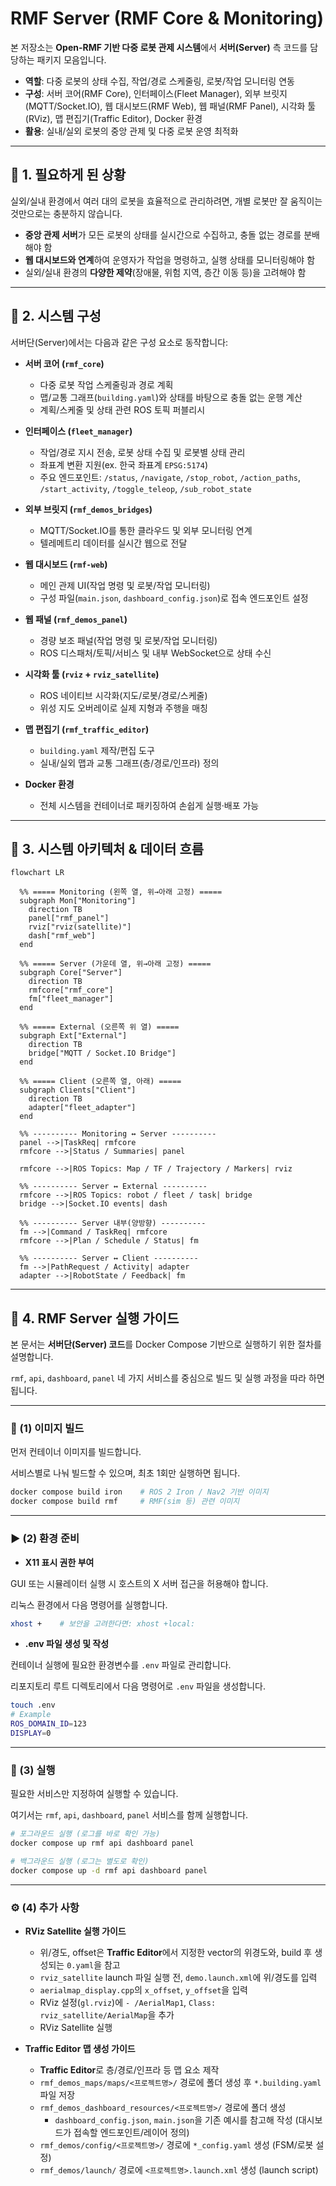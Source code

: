 # RMF Server (RMF Core & Monitoring)

본 저장소는 **Open-RMF 기반 다중 로봇 관제 시스템**에서 **서버(Server)** 측 코드를 담당하는 패키지 모음입니다.  

- **역할**: 다중 로봇의 상태 수집, 작업/경로 스케줄링, 로봇/작업 모니터링 연동  
- **구성**: 서버 코어(RMF Core), 인터페이스(Fleet Manager), 외부 브릿지(MQTT/Socket.IO), 웹 대시보드(RMF Web), 웹 패널(RMF Panel), 시각화 툴(RViz), 맵 편집기(Traffic Editor), Docker 환경  
- **활용**: 실내/실외 로봇의 중앙 관제 및 다중 로봇 운영 최적화  

---

## 📌 1. 필요하게 된 상황
실외/실내 환경에서 여러 대의 로봇을 효율적으로 관리하려면, 개별 로봇만 잘 움직이는 것만으로는 충분하지 않습니다.  
- **중앙 관제 서버**가 모든 로봇의 상태를 실시간으로 수집하고, 충돌 없는 경로를 분배해야 함  
- **웹 대시보드와 연계**하여 운영자가 작업을 명령하고, 실행 상태를 모니터링해야 함  
- 실외/실내 환경의 **다양한 제약**(장애물, 위험 지역, 층간 이동 등)을 고려해야 함  

---

## 🔧 2. 시스템 구성
서버단(Server)에서는 다음과 같은 구성 요소로 동작합니다:

- **서버 코어 (`rmf_core`)**
  - 다중 로봇 작업 스케줄링과 경로 계획
  - 맵/교통 그래프(`building.yaml`)와 상태를 바탕으로 충돌 없는 운행 계산
  - 계획/스케줄 및 상태 관련 ROS 토픽 퍼블리시

- **인터페이스 (`fleet_manager`)**
  - 작업/경로 지시 전송, 로봇 상태 수집 및 로봇별 상태 관리
  - 좌표계 변환 지원(ex. 한국 좌표계 `EPSG:5174`)
  - 주요 엔드포인트: `/status`, `/navigate`, `/stop_robot`, `/action_paths`, `/start_activity`, `/toggle_teleop`, `/sub_robot_state`

- **외부 브릿지 (`rmf_demos_bridges`)**
  - MQTT/Socket.IO를 통한 클라우드 및 외부 모니터링 연계
  - 텔레메트리 데이터를 실시간 웹으로 전달

- **웹 대시보드 (`rmf-web`)**
  - 메인 관제 UI(작업 명령 및 로봇/작업 모니터링)
  - 구성 파일(`main.json`, `dashboard_config.json`)로 접속 엔드포인트 설정

- **웹 패널 (`rmf_demos_panel`)**
  - 경량 보조 패널(작업 명령 및 로봇/작업 모니터링)
  - ROS 디스패처/토픽/서비스 및 내부 WebSocket으로 상태 수신

- **시각화 툴 (`rviz` + `rviz_satellite`)**
  - ROS 네이티브 시각화(지도/로봇/경로/스케줄)
  - 위성 지도 오버레이로 실제 지형과 주행을 매칭

- **맵 편집기 (`rmf_traffic_editor`)**
  - `building.yaml` 제작/편집 도구
  - 실내/실외 맵과 교통 그래프(층/경로/인프라) 정의

- **Docker 환경**  
  - 전체 시스템을 컨테이너로 패키징하여 손쉽게 실행·배포 가능

---

## 🔀 3. 시스템 아키텍처 & 데이터 흐름
```mermaid
flowchart LR

  %% ===== Monitoring (왼쪽 열, 위→아래 고정) =====
  subgraph Mon["Monitoring"]
    direction TB
    panel["rmf_panel"]
    rviz["rviz(satellite)"]
    dash["rmf_web"]
  end

  %% ===== Server (가운데 열, 위→아래 고정) =====
  subgraph Core["Server"]
    direction TB
    rmfcore["rmf_core"]
    fm["fleet_manager"]
  end

  %% ===== External (오른쪽 위 열) =====
  subgraph Ext["External"]
    direction TB
    bridge["MQTT / Socket.IO Bridge"]
  end

  %% ===== Client (오른쪽 열, 아래) =====
  subgraph Clients["Client"]
    direction TB
    adapter["fleet_adapter"]
  end

  %% ---------- Monitoring ↔ Server ----------
  panel -->|TaskReq| rmfcore
  rmfcore -->|Status / Summaries| panel

  rmfcore -->|ROS Topics: Map / TF / Trajectory / Markers| rviz

  %% ---------- Server ↔ External ----------
  rmfcore -->|ROS Topics: robot / fleet / task| bridge
  bridge -->|Socket.IO events| dash

  %% ---------- Server 내부(양방향) ----------
  fm -->|Command / TaskReq| rmfcore
  rmfcore -->|Plan / Schedule / Status| fm

  %% ---------- Server ↔ Client ----------
  fm -->|PathRequest / Activity| adapter
  adapter -->|RobotState / Feedback| fm
```

---

## 🚀 4. RMF Server 실행 가이드  

본 문서는 **서버단(Server) 코드**를 Docker Compose 기반으로 실행하기 위한 절차를 설명합니다.  

`rmf`, `api`, `dashboard`, `panel` 네 가지 서비스를 중심으로 빌드 및 실행 과정을 따라 하면 됩니다.

---

### 🧱 (1) 이미지 빌드

먼저 컨테이너 이미지를 빌드합니다.  

서비스별로 나눠 빌드할 수 있으며, 최초 1회만 실행하면 됩니다.

```bash
docker compose build iron    # ROS 2 Iron / Nav2 기반 이미지
docker compose build rmf     # RMF(sim 등) 관련 이미지
```

---

### ▶️ (2) 환경 준비

- **X11 표시 권한 부여**  

GUI 또는 시뮬레이터 실행 시 호스트의 X 서버 접근을 허용해야 합니다.  

리눅스 환경에서 다음 명령어를 실행합니다.  

```bash
xhost +    # 보안을 고려한다면: xhost +local:
```

- **.env 파일 생성 및 작성**  

컨테이너 실행에 필요한 환경변수를 `.env` 파일로 관리합니다.  

리포지토리 루트 디렉토리에서 다음 명령어로 `.env` 파일을 생성합니다.  

```bash
touch .env
# Example
ROS_DOMAIN_ID=123
DISPLAY=0
```

---

### 🚀 (3) 실행

필요한 서비스만 지정하여 실행할 수 있습니다.  

여기서는 `rmf`, `api`, `dashboard`, `panel`  서비스를 함께 실행합니다.  

```bash
# 포그라운드 실행 (로그를 바로 확인 가능)
docker compose up rmf api dashboard panel

# 백그라운드 실행 (로그는 별도로 확인)
docker compose up -d rmf api dashboard panel
```

---

### ⚙️ (4) 추가 사항

- **RViz Satellite 실행 가이드**
  - 위/경도, offset은 **Traffic Editor**에서 지정한 vector의 위경도와, build 후 생성되는 `0.yaml`을 참고
  - `rviz_satellite` launch 파일 실행 전, `demo.launch.xml`에 위/경도를 입력
  - `aerialmap_display.cpp`의 `x_offset`, `y_offset`을 입력
  - RViz 설정(`gl.rviz`)에 `- /AerialMap1`, `Class: rviz_satellite/AerialMap`을 추가
  - RViz Satellite 실행

- **Traffic Editor 맵 생성 가이드**
  - **Traffic Editor**로 층/경로/인프라 등 맵 요소 제작
  - `rmf_demos_maps/maps/<프로젝트명>/` 경로에 폴더 생성 후 `*.building.yaml` 파일 저장
  - `rmf_demos_dashboard_resources/<프로젝트명>/` 경로에 폴더 생성
    - `dashboard_config.json`, `main.json`을 기존 예시를 참고해 작성 (대시보드가 접속할 엔드포인트/레이어 정의)
  - `rmf_demos/config/<프로젝트명>/` 경로에 `*_config.yaml` 생성 (FSM/로봇 설정)
  - `rmf_demos/launch/` 경로에 `<프로젝트명>.launch.xml` 생성 (launch script) 